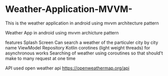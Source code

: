 # Weather-Application-MVVM-
This is the weather application in android using mvvm architecture pattern

Weather App in android using mvvm archicture pattern 

features
Splash Screen
Can search a weather of the particuler city by city name
ViewModel Repository 
Kotlin corotines (light weight threads) for asynchronous works 
Searching of weather using coroutines so that should't make to many request at one time 


API used open weather api
https://openweathermap.org/api
